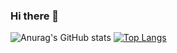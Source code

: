 ### Hi there 👋

<!--
**koekoki/koekoki** is a ✨ _special_ ✨ repository because its `README.md` (this file) appears on your GitHub profile.

Here are some ideas to get you started:

- 🔭 I’m currently working on ...
- 🌱 I’m currently learning ...
- 👯 I’m looking to collaborate on ...
- 🤔 I’m looking for help with ...
- 💬 Ask me about ...
- 📫 How to reach me: ...
- 😄 Pronouns: ...
- ⚡ Fun fact: ...
-->
![Anurag's GitHub stats](https://github-readme-stats.vercel.app/api?username=koekoki&show_icons=true&theme=radical)
[![Top Langs](https://github-readme-stats.vercel.app/api/top-langs/?username=koekoki&layout=compact)](https://github.com/anuraghazra/github-readme-stats)
